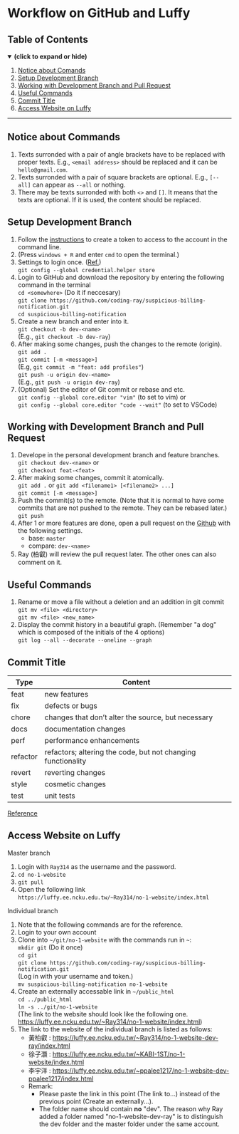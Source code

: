 # Workflow on GitHub and Luffy
## Table of Contents
<details open>
<summary><b>(click to expand or hide)</b></summary>
<!-- MarkdownTOC -->

1. [Notice about Comands](#notice)
1. [Setup Development Branch](#setup)
1. [Working with Development Branch and Pull Request](#dev-and-PR)
1. [Useful Commands](#commands)
1. [Commit Title](#commit)
1. [Access Website on Luffy](#luffy)

<!-- /MarkdownTOC -->
</details>

---

<a id="notice"></a>

## Notice about Commands
1. Texts surronded with a pair of angle brackets have to be replaced with proper texts. E.g., `<email address>` should be replaced and it can be `hello@gmail.com`.
1. Texts surronded with a pair of square brackets are optional. E.g., `[--all]` can  appear as `--all` or nothing.
1. There may be texts surronded with both `<>` and `[]`. It means that the texts are optional. If it is used, the content should be replaced.

<a id="setup"></a>

## Setup Development Branch
1. Follow the [instructions](https://docs.github.com/en/authentication/keeping-your-account-and-data-secure/creating-a-personal-access-token) to create a token to access to the account in the command line.
1. (Press `windows + R` and enter `cmd` to open the terminal.)
1. Settings to login once. ([Ref.](https://stackoverflow.com/a/17979600))  
    `git config --global credential.helper store`
1. Login to GitHub and download the repository by entering the following command in the terminal  
    `cd <somewhere>` (Do it if neccesary)  
    `git clone https://github.com/coding-ray/suspicious-billing-notification.git`  
    `cd suspicious-billing-notification`
1. Create a new branch and enter into it.  
    `git checkout -b dev-<name>`  
    (E.g., `git checkout -b dev-ray`)
1. After making some changes, push the changes to the remote (origin).
    `git add .`  
    `git commit [-m <message>]`  
    (E.g, `git commit -m "feat: add profiles"`)  
    `git push -u origin dev-<name>`  
    (E.g., `git push -u origin dev-ray`)
1. (Optional) Set the editor of Git commit or rebase and etc.  
    `git config --global core.editor "vim"` (to set to vim) or  
    `git config --global core.editor "code --wait"` (to set to VSCode)

<a id="dev-and-PR"></a>

## Working with Development Branch and Pull Request
1. Develope in the personal development branch and feature branches.  
    `git checkout dev-<name>` or  
    `git checkout feat-<feat>`
1. After making some changes, commit it atomically.  
    `git add .` or `git add <filename1> [<filename2> ...]`  
    `git commit [-m <message>]`
1. Push the commit(s) to the remote. (Note that it is normal to have some commits that are not pushed to the remote. They can be rebased later.)  
    `git push`
1. After 1 or more features are done, open a pull request on the [Github](https://github.com/coding-ray/suspicious-billing-notification/pulls) with the following settings.
    * base: `master`
    * compare: `dev-<name>`
1. Ray (柏叡) will review the pull request later. The other ones can also comment on it.

<a id="commands"></a>

## Useful Commands
1. Rename or move a file without a deletion and an addition in git commit  
    `git mv <file> <directory>`  
    `git mv <file> <new_name>`
1. Display the commit history in a beautiful graph. (Remember "a dog" which is composed of the initials of the 4 options)  
    `git log --all --decorate --oneline --graph`

<a id="commit"></a>

## Commit Title
|Type|Content|
|-----|---------------|
|feat|new features|
|fix|defects or bugs|
|chore|changes that don’t alter the source, but necessary|
|docs|documentation changes|
|perf|performance enhancements|
|refactor|refactors; altering the code, but not changing functionality|
|revert|reverting changes|
|style|cosmetic changes|
|test|unit tests|

[Reference](https://dev.to/sublimegeek/clean-conventional-commits-40l8)

<a id="luffy"></a>

## Access Website on Luffy
Master branch
1. Login with `Ray314` as the username and the password.
1. `cd no-1-website`
1. `git pull`
1. Open the following link  
    `https://luffy.ee.ncku.edu.tw/~Ray314/no-1-website/index.html`

Individual branch
1. Note that the following commands are for the reference.
1. Login to your own account
1. Clone into `~/git/no-1-website` with the commands run in `~`:  
    `mkdir git` (Do it once)  
    `cd git`  
    `git clone https://github.com/coding-ray/suspicious-billing-notification.git`  
    (Log in with your username and token.)  
    `mv suspicious-billing-notification no-1-website`
1. Create an externally accessable link in `~/public_html`  
    `cd ../public_html`  
    `ln -s ../git/no-1-website`  
    (The link to the website should look like the following one.  
    https://luffy.ee.ncku.edu.tw/~Ray314/no-1-website/index.html)
1. The link to the website of the individual branch is listed as follows:
    * 黃柏叡 : https://luffy.ee.ncku.edu.tw/~Ray314/no-1-website-dev-ray/index.html
    * 徐子灝 : https://luffy.ee.ncku.edu.tw/~KABI-1ST/no-1-website/index.html
    * 李宇洋 : https://luffy.ee.ncku.edu.tw/~ppalee1217/no-1-website-dev-ppalee1217/index.html
    * Remark: 
        * Please paste the link in this point (The link to...) instead of the previous point (Create an externally...).
        * The folder name should contain **no** "dev". The reason why Ray added a folder named "no-1-website-dev-ray" is to distinguish the dev folder and the master folder under the same account.